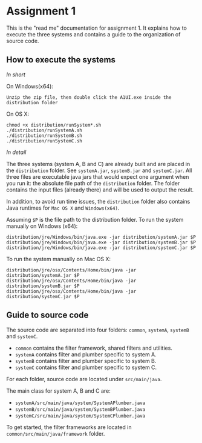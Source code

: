 # Assignment 1

This is the "read me" documentation for assignment 1. It explains how to execute the three systems and contains a guide to the organization of source code.

## How to execute the systems

_In short_

On Windows(x64):
```
Unzip the zip file, then double click the A1UI.exe inside the distribution folder
```

On OS X:
```
chmod +x distribution/runSystem*.sh
./distribution/runSystemA.sh
./distribution/runSystemB.sh
./distribution/runSystemC.sh
```

_In detail_

The three systems (system A, B and C) are already built and are placed in the `distribution` folder. See `systemA.jar`, `systemB.jar` and `systemC.jar`. All three files are executable java jars that would expect one argument when you run it: the absolute file path of the `distribution` folder. The folder contains the input files (already there) and will be used to output the result.

In addition, to avoid run time issues, the `distribution` folder also contains Java runtimes for `Mac OS X` and `Windows(x64)`.

Assuming `$P` is the file path to the distribution folder.
To run the system manually on Windows (x64):
```
distribution/jre/Windows/bin/java.exe -jar distribution/systemA.jar $P
distribution/jre/Windows/bin/java.exe -jar distribution/systemB.jar $P
distribution/jre/Windows/bin/java.exe -jar distribution/systemC.jar $P
```

To run the system manually on Mac OS X:
```
distribution/jre/osx/Contents/Home/bin/java -jar distribution/systemA.jar $P
distribution/jre/osx/Contents/Home/bin/java -jar distribution/systemB.jar $P
distribution/jre/osx/Contents/Home/bin/java -jar distribution/systemC.jar $P
```

## Guide to source code

The source code are separated into four folders: `common`, `systemA`, `systemB` and `systemC`.
- `common` contains the filter framework, shared filters and utilities.
- `systemA` contains filter and plumber specific to system A.
- `systemB` contains filter and plumber specific to system B.
- `systemC` contains filter and plumber specific to system C.

For each folder, source code are located under `src/main/java`.

The main class for system A, B and C are:
- `systemA/src/main/java/system/SystemAPlumber.java`
- `systemB/src/main/java/system/SystemBPlumber.java`
- `systemC/src/main/java/system/SystemCPlumber.java`

To get started, the filter frameworks are located in `common/src/main/java/framework` folder.
